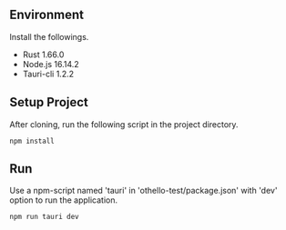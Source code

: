 ## Environment
Install the followings.

- Rust 1.66.0
- Node.js 16.14.2
- Tauri-cli 1.2.2

## Setup Project
After cloning, run the following script in the project directory.

```shell
npm install
```

## Run

Use a npm-script named 'tauri' in 'othello-test/package.json' with 'dev' option to run the application.

```shell
npm run tauri dev
```

